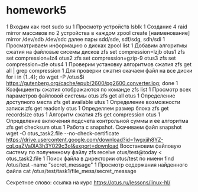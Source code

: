 # homework5
1  Входим как root sudo su
1  Просмотр устройств lsblk
1  Создание 4 raid mirror массивов по 2 устройства в каждом
   zpool create [наименование] mirror /dev/sdb /dev/sdc
   далее пары sdd/sde, sdf/sdg, sdh/sdi
1  Просматриваем информацию о дисках zpool list
1  Добавим алгоритмы сжатия на файловые сисемы дисков
   zfs set compression=lzjb otus1
   zfs set compression=lz4 otus2
   zfs set compression=gzip-9 otus3
   zfs set compression=zle otus4
1  Проверим установку алгоритмов сжатия zfs get all | grep compression
1 Для проверки сжатия скачаем файл на все диски
   for i in {1..4}; do wget -P /otus$i https://gutenberg.org/cache/epub/2600/pg2600.converter.log; done
1  Коэфициенты сжатия отображаются по команде zfs list
1 Просмотр всех параметров файловой системы otus
   zfs get all otus
1  Определение доступного места zfs get available utus
1 Определение возможности записи zfs get readonly otus
1 Определяем размер блока zfs get recordsize otus
1 Алгоритм сжатия zfs get compression otus
1 Определение включения подсчета контрольной суммы и ее алгоритма
   zfs get checksum otus
1 Работа с snapshot.
   Скачиваем файл snapshot
   wget -O otus_task2.file --no-check-certificate https://drive.usercontent.google.com/download?id=1wgxjih8YZ-cqLqaZVa0lA3h3Y029c3oI&export=download
   Восстановим файловую систему по полученному файлу
   zfs receive otus/test@today < otus_task2.file
1 Поиск файла в директории otus/test по имени
   find /otus/test -name "secret_message"
1 Просмотр содержания найденного файла
   cat /otus/test/task1/file_mess/secret_message

   Секретное слово: ссылка на курс https://otus.ru/lessons/linux-hl/

